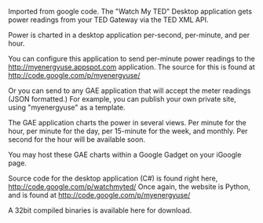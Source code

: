 Imported from google code. The "Watch My TED" Desktop application gets power readings from your TED Gateway via the TED XML API.

Power is charted in a desktop application per-second, per-minute, and per hour.

You can configure this application to send per-minute power readings to the http://myenergyuse.appspot.com application. The source for this is found at http://code.google.com/p/myenergyuse/

Or you can send to any GAE application that will accept the meter readings (JSON formatted.) For example, you can publish your own private site, using "myenergyuse" as a template.

The GAE application charts the power in several views. Per minute for the hour, per minute for the day, per 15-minute for the week, and monthly. Per second for the hour will be available soon.

You may host these GAE charts within a Google Gadget on your iGoogle page.

Source code for the desktop application (C#) is found right here, http://code.google.com/p/watchmyted/ 
Once again, the website is Python, and is found at http://code.google.com/p/myenergyuse/

A 32bit compiled binaries is available here for download.
